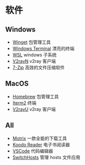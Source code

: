 # 软件

## Windows

- [Winget](https://github.com/microsoft/winget-cli) 包管理工具
- [Windows Terminal](https://github.com/microsoft/terminal) 漂亮的终端
- [WSL](https://docs.microsoft.com/zh-cn/windows/wsl) windows 子系统
- [V2rayN](https://github.com/2dust/v2rayN) v2ray 客户端
- [7-Zip](https://www.7-zip.org) 高效的文件压缩软件

## MacOS

- [Homebrew](https://brew.sh/index_zh-cn) 包管理工具
- [Iterm2](https://iterm2.com/) 终端
- [V2rayU](https://github.com/yanue/V2rayU) v2ray 客户端

## All

- [Motrix](https://github.com/agalwood/Motrix) 一款全能的下载工具
- [Koodo Reader](https://github.com/troyeguo/koodo-reader) 电子书阅读器
- [VSCode](https://github.com/microsoft/vscode) 代码编辑器
- [SwitchHosts](https://github.com/oldj/SwitchHosts) 管理 hosts 文件应用
